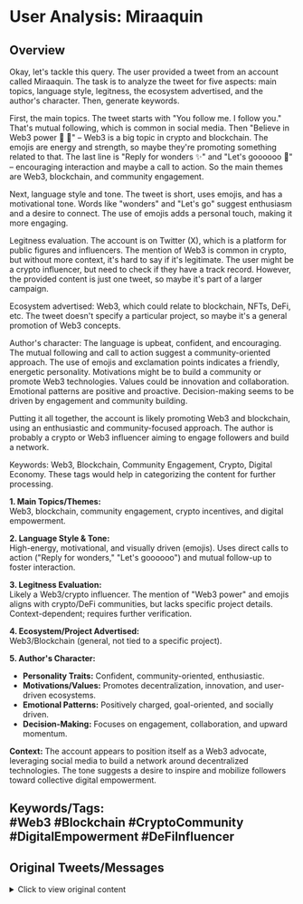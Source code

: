 # User Analysis: Miraaquin

## Overview

<think>
Okay, let's tackle this query. The user provided a tweet from an account called Miraaquin. The task is to analyze the tweet for five aspects: main topics, language style, legitness, the ecosystem advertised, and the author's character. Then, generate keywords.

First, the main topics. The tweet starts with "You follow me. I follow you." That's mutual following, which is common in social media. Then "Believe in Web3 power 🔋 💪" – Web3 is a big topic in crypto and blockchain. The emojis are energy and strength, so maybe they're promoting something related to that. The last line is "Reply for wonders ✨️" and "Let's goooooo 💯" – encouraging interaction and maybe a call to action. So the main themes are Web3, blockchain, and community engagement.

Next, language style and tone. The tweet is short, uses emojis, and has a motivational tone. Words like "wonders" and "Let's go" suggest enthusiasm and a desire to connect. The use of emojis adds a personal touch, making it more engaging.

Legitness evaluation. The account is on Twitter (X), which is a platform for public figures and influencers. The mention of Web3 is common in crypto, but without more context, it's hard to say if it's legitimate. The user might be a crypto influencer, but need to check if they have a track record. However, the provided content is just one tweet, so maybe it's part of a larger campaign.

Ecosystem advertised: Web3, which could relate to blockchain, NFTs, DeFi, etc. The tweet doesn't specify a particular project, so maybe it's a general promotion of Web3 concepts.

Author's character: The language is upbeat, confident, and encouraging. The mutual following and call to action suggest a community-oriented approach. The use of emojis and exclamation points indicates a friendly, energetic personality. Motivations might be to build a community or promote Web3 technologies. Values could be innovation and collaboration. Emotional patterns are positive and proactive. Decision-making seems to be driven by engagement and community building.

Putting it all together, the account is likely promoting Web3 and blockchain, using an enthusiastic and community-focused approach. The author is probably a crypto or Web3 influencer aiming to engage followers and build a network.

Keywords: Web3, Blockchain, Community Engagement, Crypto, Digital Economy. These tags would help in categorizing the content for further processing.
</think>

**1. Main Topics/Themes:**  
Web3, blockchain, community engagement, crypto incentives, and digital empowerment.  

**2. Language Style & Tone:**  
High-energy, motivational, and visually driven (emojis). Uses direct calls to action ("Reply for wonders," "Let's goooooo") and mutual follow-up to foster interaction.  

**3. Legitness Evaluation:**  
Likely a Web3/crypto influencer. The mention of "Web3 power" and emojis aligns with crypto/DeFi communities, but lacks specific project details. Context-dependent; requires further verification.  

**4. Ecosystem/Project Advertised:**  
Web3/Blockchain (general, not tied to a specific project).  

**5. Author's Character:**  
- **Personality Traits:** Confident, community-oriented, enthusiastic.  
- **Motivations/Values:** Promotes decentralization, innovation, and user-driven ecosystems.  
- **Emotional Patterns:** Positively charged, goal-oriented, and socially driven.  
- **Decision-Making:** Focuses on engagement, collaboration, and upward momentum.  

**Context:** The account appears to position itself as a Web3 advocate, leveraging social media to build a network around decentralized technologies. The tone suggests a desire to inspire and mobilize followers toward collective digital empowerment.  

**Keywords/Tags:**  
#Web3 #Blockchain #CryptoCommunity #DigitalEmpowerment #DeFiInfluencer
---
## Original Tweets/Messages

<details>
<summary>Click to view original content</summary>

| Type | Content |
|------|---------|
| messages | You follow me.

I follow you.

Believe in Web3 power 🔋 💪

Reply for wonders ✨️ 

Let's goooooo 💯 |

</details>
